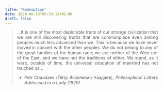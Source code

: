 ```yaml
---
title: "Redemption"
date: 2020-06-13T00:59:13+01:00
draft: false
---
```


<div style="text-align:justify">

>…It is one of the most deplorable traits of our strange civilization that we are still
discovering truths that are commonplace even among peoples much less advanced than
we.  This is because we have never moved in concert with the other peoples. We do not
belong to any of the great families of the human race; we are neither of the West nor of
the East, and we have not the traditions of either.  We stand, as it were, outside of time,
the universal education of mankind has not touched us…
> - Petr Chaadaev (Пётр Я́ковлевич Чаада́ев), *Philosophical Letters Addressed to a Lady (1829)*
